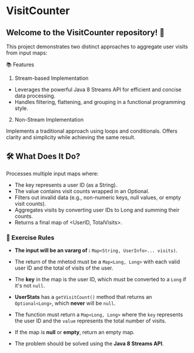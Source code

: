 # VisitCounter
## Welcome to the VisitCounter repository! 🚀

This project demonstrates two distinct approaches to aggregate user visits from input maps:

📚 Features
1. Stream-based Implementation

* Leverages the powerful Java 8 Streams API for efficient and concise data processing.
* Handles filtering, flattening, and grouping in a functional programming style.

2. Non-Stream Implementation

Implements a traditional approach using loops and conditionals.
Offers clarity and simplicity while achieving the same result.

## 🛠️ What Does It Do?
Processes multiple input maps where:
* The key represents a user ID (as a String).
* The value contains visit counts wrapped in an Optional<Long>.
* Filters out invalid data (e.g., non-numeric keys, null values, or empty visit counts).
* Aggregates visits by converting user IDs to Long and summing their counts.
* Returns a final map of <UserID, TotalVisits>.

### 📜 Exercise Rules

- **The input will be an vararg of :** `Map<String, UserInfo>... visits)`.

- The return of the mhetod must be a `Map<Long, Long>` with each valid user ID and the total of visits of the user.

- The **key** in the map is the user ID, which must be converted to a `Long` if it's not `null`.

- **UserStats** has a `getVisitCount()` method that returns an `Optional<Long>`, which **never** will be `null`.

- The function must return a `Map<Long, Long>` where the `key` represents the user ID and the `value` represents the total number of visits.

- If the map is **null** or **empty**, return an empty map.

- The problem should be solved using the **Java 8 Streams API**.
